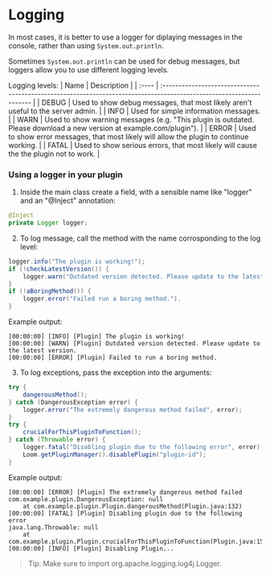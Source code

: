 # Logging

In most cases, it is better to use a logger for diplaying messages in the console, rather than using ```System.out.println```.

Sometimes ```System.out.println``` can be used for debug messages, but loggers allow you to use different logging levels.

Logging levels:
| Name  | Description                                                                                                          |
| :---- | :------------------------------------------------------------------------------------------------------------------- |
| DEBUG | Used to show debug messages, that most likely aren't useful to the server admin.                                     |
| INFO  | Used for simple information messages.                                                                                |
| WARN  | Used to show warning messages (e.g. "This plugin is outdated. Please download a new version at example.com/plugin"). |
| ERROR | Used to show error messages, that most likely will allow the plugin to continue working.                             |
| FATAL | Used to show serious errors, that most likely will cause the the plugin not to work.                                 |

### Using a logger in your plugin
1. Inside the main class create a field, with a sensible name like "logger" and an "@Inject" annotation:
```java
@Inject
private Logger logger;
```
2. To log message, call the method with the name corrosponding to the log level:
```java
logger.info("The plugin is working!");
if (!checkLatestVersion()) {
    logger.warn("Outdated version detected. Please update to the latest version.");
}
if (!aBoringMethod()) {
    logger.error("Failed run a boring method.").
}
```
Example output:
```
[00:00:00] [INFO] [Plugin] The plugin is working!
[00:00:00] [WARN] [Plugin] Outdated version detected. Please update to the latest version.
[00:00:00] [ERROR] [Plugin] Failed to run a boring method.
```
3. To log exceptions, pass the exception into the arguments:
```java
try {
    dangerousMethod();
} catch (DangerousException error) {
    logger.error("The extremely dangerous method failed", error);
}
try {
    crucialForThisPluginToFunction();
} catch (Throwable error) {
    logger.fatal("Disabling plugin due to the following error", error);
    Loom.getPluginManager().disablePlugin("plugin-id");
}
```
Example output:
```
[00:00:00] [ERROR] [Plugin] The extremely dangerous method failed
com.example.plugin.DangerousException: null
    at com.example.plugin.Plugin.dangerousMethod(Plugin.java:132)
[00:00:00] [FATAL] [Plugin] Disabling plugin due to the following error
java.lang.Throwable: null
    at com.example.plugin.Plugin.crucialForThisPluginToFunction(Plugin.java:157)
[00:00:00] [INFO] [Plugin] Disabling Plugin...
```

> Tip: Make sure to import org.apache.logging.log4j.Logger.
